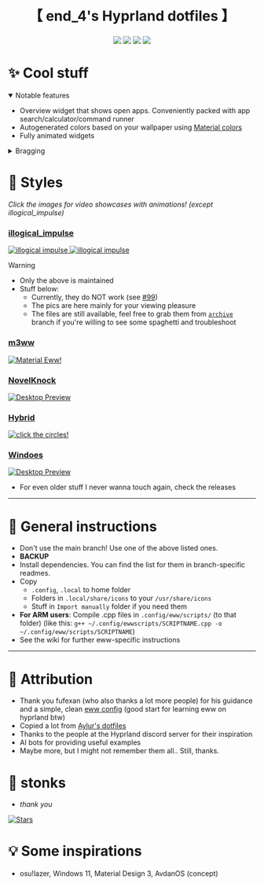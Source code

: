 <div align="center">
    <h1>【 end_4's Hyprland dotfiles 】</h1>
    <h3></h3>
</div>

<div align="center">

![](https://img.shields.io/github/last-commit/end-4/dots-hyprland?&style=for-the-badge&color=FFB1C8&logoColor=D9E0EE&labelColor=292324)
![](https://img.shields.io/github/stars/end-4/dots-hyprland?style=for-the-badge&logo=andela&color=FFB686&logoColor=D9E0EE&labelColor=292324)
[![](https://img.shields.io/github/repo-size/end-4/dots-hyprland?color=CAC992&label=SIZE&logo=googledrive&style=for-the-badge&logoColor=D9E0EE&labelColor=292324)](https://github.com/end-4/hyprland)
![](https://img.shields.io/badge/issues-skill-green?style=for-the-badge&color=CCE8E9&logoColor=D9E0EE&labelColor=292324) 
</a>

</div>

# ✨ Cool stuff
 <details open> 
  <summary>Notable features</summary>
     
  - Overview widget that shows open apps. Conveniently packed with app search/calculator/command runner
  - Autogenerated colors based on your wallpaper using [Material colors](https://m3.material.io/styles/color/the-color-system/key-colors-tones)
  - Fully animated widgets
</details>
 <details> 
  <summary>Bragging</summary>
     
   - [`summer-gruv`](https://github.com/end-4/dots-hyprland/tree/summer-gruv) branch: winner of Hyprland ricing competition Summer 2023, now shown in the [Hyprland repo](https://github.com/hyprwm/hyprland#gallery) and [Hyprland Wiki](https://wiki.hyprland.org/Configuring/Example-configurations/)
   - [`windoes`](https://github.com/end-4/dots-hyprland/tree/windoes) is a "Tasty rice" [on r/unixporn](https://www.reddit.com/r/unixporn/comments/13zdhqd/hyprland_windows_rice_with_too_much_eww_with_blur/)
</details>

# 👀 Styles

_Click the images for video showcases with animations! (except illogical\_impulse)_

### [illogical_impulse](https://github.com/end-4/dots-hyprland/tree/illogical-impulse)
   <a href="https://github.com/end-4/dots-hyprland/tree/illogical-impulse">
    <img src="https://github.com/end-4/dots-hyprland/assets/97237370/66510836-9130-42f4-b4f9-929057b0a3ff" alt="illogical impulse">
   </a>
   <a href="https://github.com/end-4/dots-hyprland/tree/illogical-impulse">
    <img src="https://github.com/end-4/dots-hyprland/assets/97237370/d4c37041-9f3a-4a5f-a8c6-b1ac6edb808b" alt="illogical impulse">
   </a>

> [!WARNING]
> - Only the above is maintained
> - Stuff below:
>   - Currently, they do NOT work (see [#99](https://github.com/end-4/dots-hyprland/issues/99))
>   - The pics are here mainly for your viewing pleasure
>   - The files are still available, feel free to grab them from [`archive`](https://github.com/end-4/dots-hyprland/tree/archive) branch if you're willing to see some spaghetti and troubleshoot

### [m3ww](https://github.com/end-4/dots-hyprland/tree/archive)
   <a href="https://streamable.com/85ch8x">
    <img src="https://github.com/end-4/dots-hyprland/assets/97237370/09533e64-b6d7-47eb-a840-ee90c6776adf" alt="Material Eww!">
   </a>

### [NovelKnock](https://github.com/end-4/dots-hyprland/tree/archive)
   <a href="https://streamable.com/7vo61k">
    <img src="https://github.com/end-4/dots-hyprland/assets/97237370/42903d03-bf6f-49d4-be7f-dd77e6cb389d" alt="Desktop Preview">
   </a>

### [Hybrid](https://github.com/end-4/dots-hyprland/tree/archive)
   <a href="https://streamable.com/4oogot">
    <img src="https://github.com/end-4/dots-hyprland/assets/97237370/190deb1e-f6f5-46ce-8cf0-9b39944c079d" alt="click the circles!">
   </a>

### [Windoes](https://github.com/end-4/dots-hyprland/tree/archive)
   <a href="https://streamable.com/5qx614">
    <img src="https://github.com/end-4/dots-hyprland/assets/97237370/b15317b1-f295-49f5-b90c-fb6328b8d886" alt="Desktop Preview">
   </a>

- For even older stuff I never wanna touch again, check the releases

---

# 🔧 General instructions
 - Don't use the main branch! Use one of the above listed ones.
 - **BACKUP**
 - Install dependencies. You can find the list for them in branch-specific readmes.
 - Copy
   - `.config`, `.local` to home folder
   - Folders in `.local/share/icons` to your `/usr/share/icons`
   - Stuff in `Import manually` folder if you need them
 - **For ARM users**: Compile .cpp files in `.config/eww/scripts/` (to that folder) (like this: `g++ ~/.config/ewwscripts/SCRIPTNAME.cpp -o ~/.config/eww/scripts/SCRIPTNAME`)
 - See the wiki for further eww-specific instructions
 
---

# 🙏 Attribution
 - Thank you fufexan (who also thanks a lot more people) for his guidance and a simple, clean [eww config](https://github.com/fufexan/dotfiles) (good start for learning eww on hyprland btw)
 - Copied a lot from [Aylur's dotfiles](https://github.com/Aylur/dotfiles)
 - Thanks to the people at the Hyprland discord server for their inspiration
 - AI bots for providing useful examples
 - Maybe more, but I might not remember them all.. Still, thanks.

# 🌟 stonks
- _thank you_

[![Stars](https://starchart.cc/end-4/dots-hyprland.svg)](https://starchart.cc/end-4/dots-hyprland)

# 💡 Some inspirations
 - osu!lazer, Windows 11, Material Design 3, AvdanOS (concept)

